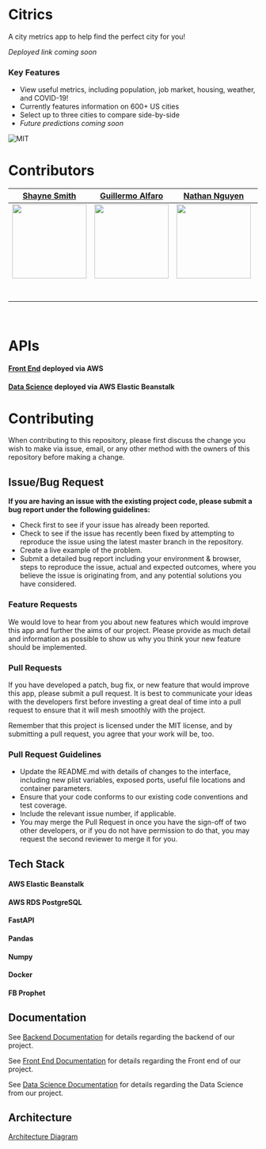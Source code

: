 # Citrics

A city metrics app to help find the perfect city for you!

*Deployed link coming soon*

### Key Features

- View useful metrics, including population, job market, housing, weather, and COVID-19!
- Currently features information on 600+ US cities
- Select up to three cities to compare side-by-side
- *Future predictions coming soon*


![MIT](https://img.shields.io/packagist/l/doctrine/orm.svg)

# Contributors


| [Shayne Smith](https://github.com/shayne-smith) | [Guillermo Alfaro](https://github.com/galfarotolon) | [Nathan Nguyen](https://github.com.NathanNNguyen) | [Michael Toce](https://github.com/mtoce) | [Rourke Struthers](https://github.com/struth-rourke) | [Fatai King](https://github.com/fataik1) |
| :-----------------------------------------------------------------------------------------------------------------------------------------: | :-------------------------------------------------------------------------------------------------------------------------------------------: | :-------------------------------------------------------------------------------------------------------------------------------------------: | :-------------------------------------------------------------------------------------------------------------------------------------------: | :-------------------------------------------------------------------------------------------------------------------------------------------: | :-------------------------------------------------------------------------------------------------------------------------------------------: | 
| [<img src="https://avatars3.githubusercontent.com/u/34349978?s=400&u=9bc01769e3b7c1861bc9aed22b274d60a3ca7ecb&v=4" width = "150" />](https://github.com/shayne-smith) | [<img src="https://avatars3.githubusercontent.com/u/18296936?s=400&u=92f3eb104128dd5ceff577c2dcd864a86224f9c1&v=4" width = "150" />](https://github.com/galfarotolon) | [<img src="https://avatars3.githubusercontent.com/u/56426604?s=400&u=d11dba021b25c161a5e90abb1b5779af03cbf78e&v=4" width = "150" />](https://github.com/NathanNNguyen) | [<img src="https://avatars1.githubusercontent.com/u/30447847?s=400&u=cfb25b5ac014bb57c1da09e0e53c349993243129&v=4" width = "150" />](https://github.com/mtoce) | [<img src="https://avatars2.githubusercontent.com/u/45602395?s=400&u=3f2e5ba3920b495572bd309121ec8ce8ee221e62&v=4" width = "150" />](https://github.com/struth-rourke) |[<img src="https://avatars0.githubusercontent.com/u/60753309?s=400&u=3d368b599e621fc07f5db6b5e559e68d6f0586a3&v=4" width = "150" />](https://github.com/fataik1) 
|                                [<img src="https://github.com/favicon.ico" width="15"> ](https://github.com/shayne-smith)                                |                            [<img src="https://github.com/favicon.ico" width="15"> ](https://github.com/galfarotolon)                             |                          [<img src="https://github.com/favicon.ico" width="15"> ](https://github.com/NathanNNguyen)                           |                          [<img src="https://github.com/favicon.ico" width="15"> ](https://github.com/mtoce)                           |                          [<img src="https://github.com/favicon.ico" width="15"> ](https://github.com/rourke_struthers) | [<img src="https://github.com/favicon.ico" width="15"> ](https://github.com/fataik1)                           | 
|                [ <img src="https://media-exp1.licdn.com/dms/image/C5603AQHpW8GnM12dsw/profile-displayphoto-shrink_800_800/0?e=1608768000&v=beta&t=Gvtp6G7sxTmR6xppZujbIu0K7EiFgXpMJiSaTWSItRk" width="15"> ](https://www.linkedin.com/in/shayne-smith1/)                |                 [ <img src="https://media-exp1.licdn.com/dms/image/C5603AQFs_1-98INRkg/profile-displayphoto-shrink_800_800/0?e=1608768000&v=beta&t=vjVFk8WYcU-Xed_ClrDpL8FkHA0CF0a75IJ7bnOnlQM" width="15"> ](https://www.linkedin.com/in/guillermo-alfaro/)                 |                [ <img src="https://media-exp1.licdn.com/dms/image/C5603AQF82mr__eLwBw/profile-displayphoto-shrink_800_800/0?e=1608768000&v=beta&t=AEXHrtYAUrafPsq8IPbVXE6wb2EfQSfH6W3_RzztQCQ" width="15"> ](https://www.linkedin.com/in/nathannnguyen/)                |                 [ <img src="https://avatars1.githubusercontent.com/u/30447847?s=400&u=cfb25b5ac014bb57c1da09e0e53c349993243129&v=4" width="15"> ](https://www.linkedin.com/in/mtoce/)                 |                 [ <img src="https://media-exp1.licdn.com/dms/image/C4E03AQElC1OqdIepww/profile-displayphoto-shrink_800_800/0?e=1608768000&v=beta&t=gKZ0LSiPXcmX48vebs1iJvfHr_mvzhFrW26jOvRA6tU" width="15"> ](https://www.linkedin.com/in/rourkestruthers/)                 |[ <img src="https://media-exp1.licdn.com/dms/image/C4E35AQFjoNCMeCJC8g/profile-framedphoto-shrink_800_800/0?e=1603400400&v=beta&t=a-LNeifVVbH9SBvDxEK1iaMP3ROocq_YvayS7nncYdA" width="15"> ](https://www.linkedin.com/in/fatai-king-8b2b5a9b/)                 |


<br>

# APIs

#### [Front End](https://c.citrics.dev/) deployed via AWS

#### [Data Science](https://c-ds-driftly.citrics.dev/) deployed via AWS Elastic Beanstalk

# Contributing

When contributing to this repository, please first discuss the change you wish to make via issue, email, or any other method with the owners of this repository before making a change.

## Issue/Bug Request

**If you are having an issue with the existing project code, please submit a bug report under the following guidelines:**

- Check first to see if your issue has already been reported.
- Check to see if the issue has recently been fixed by attempting to reproduce the issue using the latest master branch in the repository.
- Create a live example of the problem.
- Submit a detailed bug report including your environment & browser, steps to reproduce the issue, actual and expected outcomes, where you believe the issue is originating from, and any potential solutions you have considered.

### Feature Requests

We would love to hear from you about new features which would improve this app and further the aims of our project. Please provide as much detail and information as possible to show us why you think your new feature should be implemented.

### Pull Requests

If you have developed a patch, bug fix, or new feature that would improve this app, please submit a pull request. It is best to communicate your ideas with the developers first before investing a great deal of time into a pull request to ensure that it will mesh smoothly with the project.

Remember that this project is licensed under the MIT license, and by submitting a pull request, you agree that your work will be, too.

### Pull Request Guidelines

- Update the README.md with details of changes to the interface, including new plist variables, exposed ports, useful file locations and container parameters.
- Ensure that your code conforms to our existing code conventions and test coverage.
- Include the relevant issue number, if applicable.
- You may merge the Pull Request in once you have the sign-off of two other developers, or if you do not have permission to do that, you may request the second reviewer to merge it for you.


## Tech Stack

#### AWS Elastic Beanstalk
#### AWS RDS PostgreSQL
#### FastAPI
#### Pandas
#### Numpy
#### Docker
#### FB Prophet

## Documentation

See [Backend Documentation](https://github.com/Lambda-School-Labs/Labs26-Citrics-BE-TeamC) for details regarding the backend of our project.

See [Front End Documentation](https://github.com/Lambda-School-Labs/Labs26-Citrics-FE-TeamC) for details regarding the Front end of our project.

See [Data Science Documentation](https://github.com/Lambda-School-Labs/Labs26-Citrics-DS-TeamC) for details regarding the Data Science from our project.

## Architecture

[Architecture Diagram](https://whimsical.com/WRYEVkz4ZedhsaPeTjfDK5)
